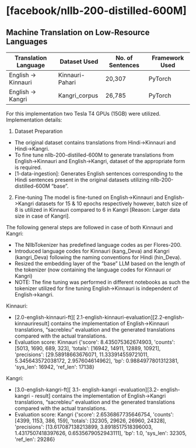 # [facebook/nllb-200-distilled-600M]
## Machine Translation on Low-Resource Languages


| Translation Language     | Dataset Used       | No. of Sentences | Framework Used |
|--------------------------|--------------------|------------------|----------------|
| English -> Kinnauri       | Kinnauri-Pahari    | 20,307           | PyTorch        |
| English -> Kangri         | Kangri_corpus      | 26,785           | PyTorch        |


For this implementation two Tesla T4 GPUs (15GB) were utilized.
Implementation details:

1. Dataset Preparation
- The original dataset contains translations from Hindi->Kinnauri and Hindi->Kangri.
- To fine tune nllb-200-distilled-600M to generate translations from English->Kinnauri and English->Kangri, dataset of the appropriate form is required.
- [1-data-ingestion]: Generates English sentences corresponding to the Hindi sentences present in the original datasets utilizing nllb-200-distilled-600M “base”.

2. Fine-tuning
  The model is fine-tuned on English->Kinnauri and English->Kangri datasets for 15 & 10 epochs respectively however, batch size of 8 is utilized in Kinnauri compared to 6
  in Kangri [Reason: Larger data size in case of Kangri].

  The following general steps are followed in case of both Kinnauri and Kangri:
- The NllbTokenizer has predefined language codes as per Flores-200.
- Introduced language codes for Kinnauri (kang_Deva) and Kangri (kangri_Deva)
following the naming conventions for Hindi (hin_Deva).
- Resized the embedding layer of the “base” LLM based on the length of the
tokenizer (now containing the language codes for Kinnauri or Kangri)
- NOTE: The fine tuning was performed in different notebooks as such the
tokenizer utilized for fine tuning English->Kinnauri is independent of English->kangri.

Kinnauri:
- [2.0-english-kinnauri-ft][ 2.1-english-kinnauri-evaluation][2.2-english-kinnauriresult] contains the implementation of English->Kinnauri translations, “sacrebleu”
evaluation and the generated translations compared with the actual translations.
- Evaluation score:
Kinnauri
{'score': 8.435075362674903, 'counts': [5013, 1690, 689, 323], 'totals': [16942, 14911,
12889, 10921], 'precisions': [29.58918663676071, 11.333914559721011,
5.345643572038172, 2.957604614962], 'bp': 0.9884977801312381, 'sys_len': 16942,
'ref_len': 17138}

Kangri:
- [3.0-english-kangri-ft][ 3.1- english-kangri -evaluation][3.2- english-kangri -
result] contains the implementation of English->Kangri translations, “sacrebleu”
evaluation and the generated translations compared with the actual translations.
- Evaluation score:
Kangri
{'score': 2.6536867735646754, 'counts': [4399, 1153, 386, 159], 'totals': [32305, 29626,
26960, 24328], 'precisions': [13.617087138213899, 3.8918517518396003,
1.4317507418397626, 0.6535679052943111], 'bp': 1.0, 'sys_len': 32305, 'ref_len': 29286}
